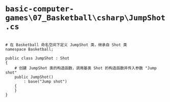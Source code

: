 # `basic-computer-games\07_Basketball\csharp\JumpShot.cs`

```

# 在 Basketball 命名空间下定义 JumpShot 类，继承自 Shot 类
namespace Basketball;

public class JumpShot : Shot
{
    # 创建 JumpShot 类的构造函数，调用基类 Shot 的构造函数并传入参数 "Jump shot"
    public JumpShot()
        : base("Jump shot")
    {
    }
}

```